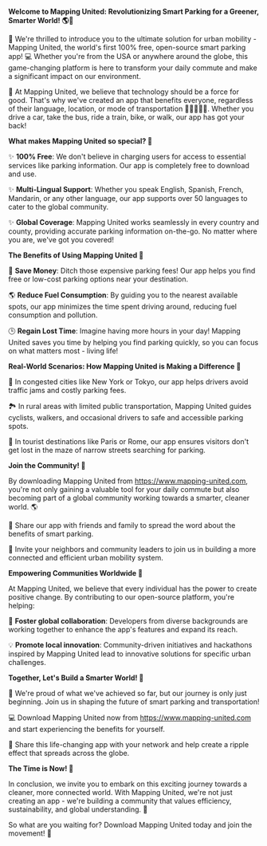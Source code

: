 **Welcome to Mapping United: Revolutionizing Smart Parking for a Greener, Smarter World! 🌎💚**

🎉 We're thrilled to introduce you to the ultimate solution for urban mobility - Mapping United, the world's first 100% free, open-source smart parking app! 💻 Whether you're from the USA or anywhere around the globe, this game-changing platform is here to transform your daily commute and make a significant impact on our environment.

🌟 At Mapping United, we believe that technology should be a force for good. That's why we've created an app that benefits everyone, regardless of their language, location, or mode of transportation 🚗🚌🚂🚴‍♂️. Whether you drive a car, take the bus, ride a train, bike, or walk, our app has got your back!

**What makes Mapping United so special? 🤔**

✨ **100% Free**: We don't believe in charging users for access to essential services like parking information. Our app is completely free to download and use.

✨ **Multi-Lingual Support**: Whether you speak English, Spanish, French, Mandarin, or any other language, our app supports over 50 languages to cater to the global community.

✨ **Global Coverage**: Mapping United works seamlessly in every country and county, providing accurate parking information on-the-go. No matter where you are, we've got you covered!

**The Benefits of Using Mapping United 🤩**

💸 **Save Money**: Ditch those expensive parking fees! Our app helps you find free or low-cost parking options near your destination.

🌎 **Reduce Fuel Consumption**: By guiding you to the nearest available spots, our app minimizes the time spent driving around, reducing fuel consumption and pollution.

🕒 **Regain Lost Time**: Imagine having more hours in your day! Mapping United saves you time by helping you find parking quickly, so you can focus on what matters most - living life!

**Real-World Scenarios: How Mapping United is Making a Difference 🌟**

🚗 In congested cities like New York or Tokyo, our app helps drivers avoid traffic jams and costly parking fees.

🏞️ In rural areas with limited public transportation, Mapping United guides cyclists, walkers, and occasional drivers to safe and accessible parking spots.

🎉 In tourist destinations like Paris or Rome, our app ensures visitors don't get lost in the maze of narrow streets searching for parking.

**Join the Community! 🌟**

By downloading Mapping United from https://www.mapping-united.com, you're not only gaining a valuable tool for your daily commute but also becoming part of a global community working towards a smarter, cleaner world. 🌎

💬 Share our app with friends and family to spread the word about the benefits of smart parking.

👥 Invite your neighbors and community leaders to join us in building a more connected and efficient urban mobility system.

**Empowering Communities Worldwide 🌟**

At Mapping United, we believe that every individual has the power to create positive change. By contributing to our open-source platform, you're helping:

🤝 **Foster global collaboration**: Developers from diverse backgrounds are working together to enhance the app's features and expand its reach.

💡 **Promote local innovation**: Community-driven initiatives and hackathons inspired by Mapping United lead to innovative solutions for specific urban challenges.

**Together, Let's Build a Smarter World! 🌟**

👏 We're proud of what we've achieved so far, but our journey is only just beginning. Join us in shaping the future of smart parking and transportation!

💻 Download Mapping United now from https://www.mapping-united.com and start experiencing the benefits for yourself.

🤝 Share this life-changing app with your network and help create a ripple effect that spreads across the globe.

**The Time is Now! 🌟**

In conclusion, we invite you to embark on this exciting journey towards a cleaner, more connected world. With Mapping United, we're not just creating an app - we're building a community that values efficiency, sustainability, and global understanding. 💚

So what are you waiting for? Download Mapping United today and join the movement! 🎉